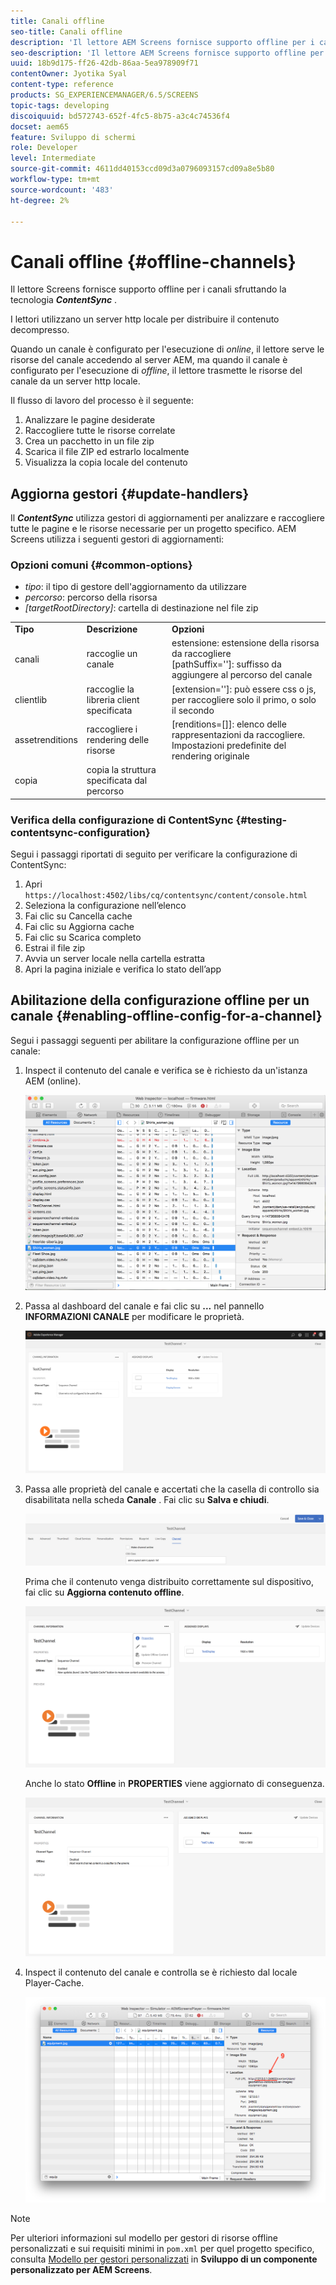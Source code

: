 ```yaml
---
title: Canali offline
seo-title: Canali offline
description: 'Il lettore AEM Screens fornisce supporto offline per i canali sfruttando la tecnologia ContentSync. Segui questa pagina per ulteriori informazioni sull’aggiornamento dei gestori e sull’abilitazione della configurazione offline per un canale.  '
seo-description: 'Il lettore AEM Screens fornisce supporto offline per i canali sfruttando la tecnologia ContentSync. Segui questa pagina per ulteriori informazioni sull’aggiornamento dei gestori e sull’abilitazione della configurazione offline per un canale.  '
uuid: 18b9d175-ff26-42db-86aa-5ea978909f71
contentOwner: Jyotika Syal
content-type: reference
products: SG_EXPERIENCEMANAGER/6.5/SCREENS
topic-tags: developing
discoiquuid: bd572743-652f-4fc5-8b75-a3c4c74536f4
docset: aem65
feature: Sviluppo di schermi
role: Developer
level: Intermediate
source-git-commit: 4611dd40153ccd09d3a0796093157cd09a8e5b80
workflow-type: tm+mt
source-wordcount: '483'
ht-degree: 2%

---
```



# Canali offline {#offline-channels}

Il lettore Screens fornisce supporto offline per i canali sfruttando la tecnologia ***ContentSync*** .

I lettori utilizzano un server http locale per distribuire il contenuto decompresso.

Quando un canale è configurato per l&#39;esecuzione di *online*, il lettore serve le risorse del canale accedendo al server AEM, ma quando il canale è configurato per l&#39;esecuzione di *offline*, il lettore trasmette le risorse del canale da un server http locale.

Il flusso di lavoro del processo è il seguente:

1. Analizzare le pagine desiderate
1. Raccogliere tutte le risorse correlate
1. Crea un pacchetto in un file zip
1. Scarica il file ZIP ed estrarlo localmente
1. Visualizza la copia locale del contenuto

## Aggiorna gestori {#update-handlers}

Il ***ContentSync*** utilizza gestori di aggiornamenti per analizzare e raccogliere tutte le pagine e le risorse necessarie per un progetto specifico. AEM Screens utilizza i seguenti gestori di aggiornamenti:

### Opzioni comuni {#common-options}

* *tipo*: il tipo di gestore dell&#39;aggiornamento da utilizzare
* *percorso*: percorso della risorsa
* *[targetRootDirectory]*: cartella di destinazione nel file zip

<table>
 <tbody>
  <tr>
   <td><strong>Tipo</strong></td> 
   <td><strong>Descrizione</strong></td> 
   <td><strong>Opzioni</strong></td> 
  </tr>
  <tr>
   <td>canali</td> 
   <td>raccoglie un canale</td> 
   <td>estensione: estensione della risorsa da raccogliere<br /> [pathSuffix='']: suffisso da aggiungere al percorso del canale<br /> </td> 
  </tr>
  <tr>
   <td>clientlib</td> 
   <td>raccoglie la libreria client specificata</td> 
   <td>[extension='']: può essere css o js, per raccogliere solo il primo, o solo il secondo</td> 
  </tr>
  <tr>
   <td>assetrenditions</td> 
   <td>raccogliere i rendering delle risorse</td> 
   <td>[renditions=[]]: elenco delle rappresentazioni da raccogliere. Impostazioni predefinite del rendering originale</td> 
  </tr>
  <tr>
   <td>copia</td> 
   <td>copia la struttura specificata dal percorso</td> 
   <td> </td> 
  </tr>
 </tbody>
</table>

### Verifica della configurazione di ContentSync {#testing-contentsync-configuration}

Segui i passaggi riportati di seguito per verificare la configurazione di ContentSync:

1. Apri `https://localhost:4502/libs/cq/contentsync/content/console.html`
1. Seleziona la configurazione nell’elenco
1. Fai clic su Cancella cache
1. Fai clic su Aggiorna cache
1. Fai clic su Scarica completo
1. Estrai il file zip
1. Avvia un server locale nella cartella estratta
1. Apri la pagina iniziale e verifica lo stato dell’app

## Abilitazione della configurazione offline per un canale {#enabling-offline-config-for-a-channel}

Segui i passaggi seguenti per abilitare la configurazione offline per un canale:

1. Inspect il contenuto del canale e verifica se è richiesto da un&#39;istanza AEM (online).

   ![chlimage_1-24](assets/chlimage_1-24.png)

1. Passa al dashboard del canale e fai clic su **...** nel pannello **INFORMAZIONI CANALE** per modificare le proprietà.

   ![chlimage_1-25](assets/chlimage_1-25.png)

1. Passa alle proprietà del canale e accertati che la casella di controllo sia disabilitata nella scheda **Canale** . Fai clic su **Salva e chiudi**.

   ![screen_shot_2017-12-19at122422pm](assets/screen_shot_2017-12-19at122422pm.png)

   Prima che il contenuto venga distribuito correttamente sul dispositivo, fai clic su **Aggiorna contenuto offline**.

   ![screen_shot_2017-12-19at122637pm](assets/screen_shot_2017-12-19at122637pm.png)

   Anche lo stato **Offline** in **PROPERTIES** viene aggiornato di conseguenza.

   ![screen_shot_2017-12-19at124735pm](assets/screen_shot_2017-12-19at124735pm.png)

1. Inspect il contenuto del canale e controlla se è richiesto dal locale Player-Cache.

   ![chlimage_1-26](assets/chlimage_1-26.png)

>[!NOTE]
>
>Per ulteriori informazioni sul modello per gestori di risorse offline personalizzati e sui requisiti minimi in `pom.xml` per quel progetto specifico, consulta [Modello per gestori personalizzati](/help/user-guide/developing-custom-component-tutorial-develop.md#custom-handlers) in **Sviluppo di un componente personalizzato per AEM Screens**.